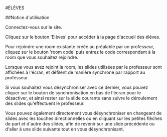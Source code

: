 #ÉLÈVES

##Notice d'utilisation

Connectez-vous sur le site. 

Cliquez sur le bouton 'Elèves' pour accéder à la page d'accueil des élèves.

Pour rejoindre une room existante créée au préalable par un professeur, cliquez sur le bouton 'room code' puis entrez le code correspondant à la room que vous souhaitez rejoindre.

Lorsque vous avez rejoint la room, les slides utilisées par le professeur sont affichées à l'écran, et défilent de manière synchrone par rapport au professeur.

Si vous souhaitez vous désynchroniser avec ce dernier, vous pouvez cliquer sur le bouton de synchronisation en bas de l'écran pour le désactiver, et ainsi rester sur la slide courante sans suivre le déroulement des slides qu'effectuent le professeur. 

Vous pouvez également directement vous désynchroniser en changeant de slides avec les touches directionnelles ou en cliquant sur les petites flèches de part et d'autre des slides, afin de revenir sur une slide précédente ou d'aller à une slide suivante tout en vous désynchronisant.